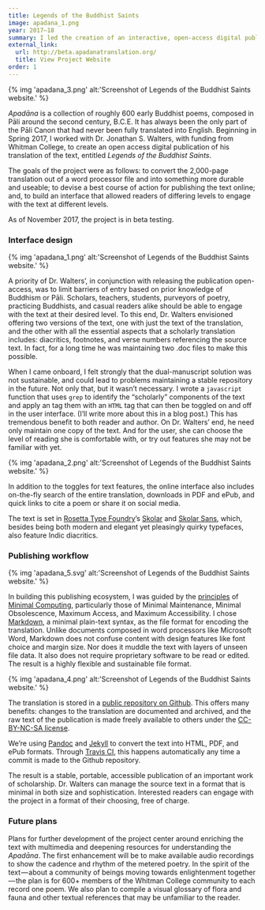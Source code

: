 ```yaml
---
title: Legends of the Buddhist Saints
image: apadana_1.png
year: 2017–18
summary: I led the creation of an interactive, open-access digital publication for the first-ever translation of the Apadāna into English.
external_link:
  url: http://beta.apadanatranslation.org/
  title: View Project Website
order: 1
---
```


{% img 'apadana_3.png' alt:'Screenshot of Legends of the Buddhist Saints website.' %}

*Apadāna* is a collection of roughly 600 early Buddhist poems, composed in Pāli around the second century, B.C.E. It has always been the only part of the Pāli Canon that had never been fully translated into English. Beginning in Spring 2017, I worked with Dr. Jonathan S. Walters, with funding from Whitman College, to create an open access digital publication of his translation of the text, entitled *Legends of the Buddhist Saints*.

The goals of the project were as follows: to convert the 2,000-page translation out of a word processor file and into something more durable and useable; to devise a best course of action for publishing the text online; and, to build an interface that allowed readers of differing levels to engage with the text at different levels.

As of November 2017, the project is in beta testing.

### Interface design
{% img 'apadana_1.png' alt:'Screenshot of Legends of the Buddhist Saints website.' %}

A priority of Dr. Walters’, in conjunction with releasing the publication open-access, was to limit barriers of entry based on prior knowledge of Buddhism or Pāli. Scholars, teachers, students, purveyors of poetry, practicing Buddhists, and casual readers alike should be able to engage with the text at their desired level. To this end, Dr. Walters envisioned offering two versions of the text, one with just the text of the translation, and the other with all the essential aspects that a scholarly translation includes: diacritics, footnotes, and verse numbers referencing the source text. In fact, for a long time he was maintaining two .doc files to make this possible.

When I came onboard, I felt strongly that the dual-manuscript solution was not sustainable, and could lead to problems maintaining a stable repository in the future. Not only that, but it wasn’t necessary. I wrote a `javascript` function that uses `grep` to identify the “scholarly” components of the text and apply an tag them with an `HTML` tag that can then be toggled on and off in the user interface. (I’ll write more about this in a blog post.) This has tremendous benefit to both reader and author. On Dr. Walters’ end, he need only maintain one copy of the text. And for the user, she can choose the level of reading she is comfortable with, or try out features she may not be familiar with yet.

{% img 'apadana_2.png' alt:'Screenshot of Legends of the Buddhist Saints website.' %}

In addition to the toggles for text features, the online interface also includes on-the-fly search of the entire translation, downloads in PDF and ePub, and quick links to cite a poem or share it on social media.

The text is set in [Rosetta Type Foundry](https://www.rosettatype.com/ "Rosetta Type Foundry")’s [Skolar](https://www.rosettatype.com/Skolar "Skolar") and [Skolar Sans](https://www.rosettatype.com/SkolarSans "Skolar Sans"), which, besides being both modern and elegant yet pleasingly quirky typefaces, also feature Indic diacritics.

### Publishing workflow

{% img 'apadana_5.svg' alt:'Screenshot of Legends of the Buddhist Saints website.' %}

In building this publishing ecosystem, I was guided by the [principles](https://go-dh.github.io/mincomp/thoughts/2016/10/03/tldr/ "Minimal Definitions (tl;dr version)") of [Minimal Computing](https://go-dh.github.io/mincomp/ "Minimal Computing"), particularly those of Minimal Maintenance, Minimal Obsolescence, Maximum Access, and Maximum Accessibility. I chose [Markdown](https://daringfireball.net/projects/markdown/syntax "Markdown"), a minimal plain-text syntax, as the file format for encoding the translation. Unlike documents composed in word processors like Microsoft Word, Markdown does not confuse content with design features like font choice and margin size. Nor does it muddle the text with layers of unseen file data. It also does not require proprietary software to be read or edited. The result is a highly flexible and sustainable file format.

{% img 'apadana_4.png' alt:'Screenshot of Legends of the Buddhist Saints website.' %}

The translation is stored in a [public repository on Github](https://github.com/apadana-translation/apadana-site). This offers many benefits: changes to the translation are documented and archived, and the raw text of the publication is made freely available to others under the [CC-BY-NC-SA license](https://creativecommons.org/licenses/by-nc-sa/3.0/us/).

We’re using [Pandoc](http://pandoc.org/index.html) and [Jekyll](https://jekyllrb.com/) to convert the text into HTML, PDF, and ePub formats. Through [Travis CI](https://travis-ci.org/), this happens automatically any time a commit is made to the Github repository.

The result is a stable, portable, accessible publication of an important work of scholarship. Dr. Walters can manage the source text in a format that is minimal in both size and sophistication. Interested readers can engage with the project in a format of their choosing, free of charge.

### Future plans
Plans for further development of the project center around enriching the text with multimedia and deepening resources for understanding the *Apadāna*. The first enhancement will be to make available audio recordings to show the cadence and rhythm of the metered poetry. In the spirit of the text — about a community of beings moving towards enlightenment together — the plan is for 600+ members of the Whitman College community to each record one poem. We also plan to compile a visual glossary of flora and fauna and other textual references that may be unfamiliar to the reader.
